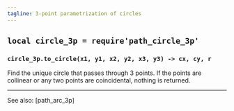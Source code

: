 ```yaml
---
tagline: 3-point parametrization of circles
---
```


## `local circle_3p = require'path_circle_3p'`

### `circle_3p.to_circle(x1, y1, x2, y2, x3, y3) -> cx, cy, r`
Find the unique circle that passes through 3 points.
If the points are collinear or any two points are coincidental, nothing is returned.


----
See also: [path_arc_3p]
